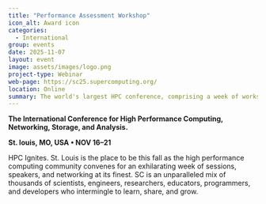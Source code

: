 ```yaml
---
title: "Performance Assessment Workshop"
icon_alt: Award icon
categories:
  - International
group: events
date: 2025-11-07
layout: event
image: assets/images/logo.png
project-type: Webinar
web-page: https://sc25.supercomputing.org/
location: Online
summary: The world's largest HPC conference, comprising a week of workshops, technical talks, vendor exhibits and community events there is something for everyone at SC. 
---
```


**The International Conference for High Performance Computing, Networking, Storage, and Analysis.** 

**St. louis, MO, USA • NOV 16–21**

HPC Ignites. St. Louis is the place to be this fall as the high performance computing community convenes for an exhilarating week of sessions, speakers, and networking at its finest. SC is an unparalleled mix of thousands of scientists, engineers, researchers, educators, programmers, and developers who intermingle to learn, share, and grow.

